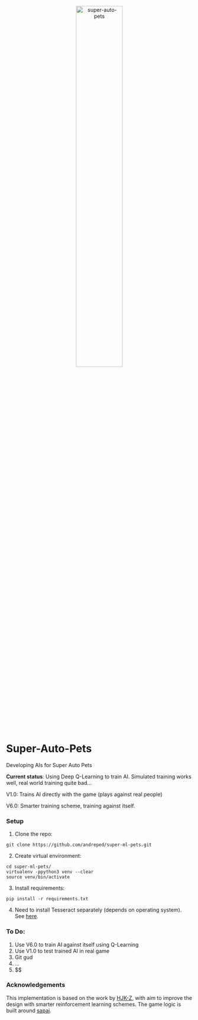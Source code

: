 <p align="center">
  <img src="https://www.gamelivestory.com/images/article/super-auto-pets-how-to-level-up-quickly-main.webp" width="50%" alt='super-auto-pets'>
</p>

# Super-Auto-Pets
Developing AIs for Super Auto Pets

**Current status**: Using Deep Q-Learning to train AI. Simulated training works well, real world training quite bad...

V1.0: Trains AI directly with the game (plays against real people)

V6.0: Smarter training scheme, training against itself.

### Setup

1. Clone the repo:
```
git clone https://github.com/andreped/super-ml-pets.git
```

2. Create virtual environment:
```
cd super-ml-pets/
virtualenv -ppython3 venv --clear
source venv/bin/activate
```

3. Install requirements:
```
pip install -r requirements.txt
```

4. Need to install Tesseract separately (depends on operating system). See [here](https://github.com/UB-Mannheim/tesseract/wiki).

### To Do:

1. Use V6.0 to train AI against itself using Q-Learning
2. Use V1.0 to test trained AI in real game
3. Git gud
4. ...
5. $$

### Acknowledgements

This implementation is based on the work by [HJK-Z](https://github.com/HJK-Z/Super-Auto-Pets), with aim to improve the design with smarter reinforcement learning schemes.
The game logic is built around [sapai](https://github.com/manny405/sapai).
